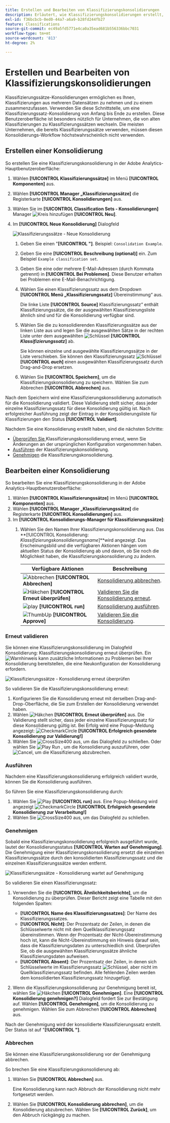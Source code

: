 ```yaml
---
title: Erstellen und Bearbeiten von Klassifizierungskonsolidierungen
description: Erläutert, wie Klassifizierungskonsolidierungen erstellt, validiert, ausgeführt, genehmigt und abgebrochen werden.
exl-id: f36bcbcb-0ed0-44a7-a6a9-b28fd244fb27
feature: Classifications
source-git-commit: ec49a5fd5771e4ca0a35ead681b556336bbc7031
workflow-type: tm+mt
source-wordcount: '813'
ht-degree: 2%

---
```


# Erstellen und Bearbeiten von Klassifizierungskonsolidierungen

Klassifizierungssätze-Konsolidierungen ermöglichen es Ihnen, Klassifizierungen aus mehreren Datensätzen zu nehmen und zu einem zusammenzufassen. Verwenden Sie diese Schnittstelle, um eine Klassifizierungssatz-Konsolidierung von Anfang bis Ende zu erstellen. Diese Benutzeroberfläche ist besonders nützlich für Unternehmen, die von alten Klassifizierungen zu Klassifizierungssätzen wechseln. Die meisten Unternehmen, die bereits Klassifizierungssätze verwenden, müssen diesen Konsolidierungs-Workflow höchstwahrscheinlich nicht verwenden.

## Erstellen einer Konsolidierung

So erstellen Sie eine Klassifizierungskonsolidierung in der Adobe Analytics-Hauptbenutzeroberfläche:

1. Wählen **[!UICONTROL Klassifizierungssätze]** im Menü **[!UICONTROL Komponenten]** aus.
1. Wählen **[!UICONTROL Manager „Klassifizierungssätze]** die Registerkarte **[!UICONTROL Konsolidierungen]** aus.
1. Wählen Sie im **[!UICONTROL Classification Sets - Konsolidierungen]** Manager ![Kreis hinzufügen](/help/assets/icons/AddCircle.svg) **[!UICONTROL Neu]**.
1. Im **[!UICONTROL Neue Konsolidierung]** Dialogfeld

   ![Klassifizierungssätze - Neue Konsolidierung](assets/classifications-sets-consolidations-new.png)
   1. Geben Sie einen &quot;**[!UICONTROL &quot;]**. Beispiel: `Consolidation Example`.
   1. Geben Sie eine **[!UICONTROL Beschreibung (optional)]** ein. Zum Beispiel `Example classification set`.
   1. Geben Sie eine oder mehrere E-Mail-Adressen (durch Kommata getrennt) in **[!UICONTROL Bei Problemen]**. Diese Benutzer erhalten bei Problemen eine E-Mail-Benachrichtigung.
   1. Wählen Sie einen Klassifizierungssatz aus dem Dropdown **[!UICONTROL Menü „Klassifizierungssatz]** Übereinstimmung“ aus.

      Die linke Liste **[!UICONTROL Source]** Klassifizierungssatz“ enthält Klassifizierungssätze, die der ausgewählten Klassifizierungsliste ähnlich sind und für die Konsolidierung verfügbar sind.

   1. Wählen Sie die zu konsolidierenden Klassifizierungssätze aus der linken Liste aus und legen Sie die ausgewählten Sätze in der rechten Liste unter dem ausgewählten ![Schlüssel](/help/assets/icons/Key.svg) **[!UICONTROL _Klassifizierungssatz_]** ab.

      Sie können einzelne und ausgewählte Klassifizierungssätze in der Liste verschieben. Sie können den Klassifizierungssatz ![Schlüssel](/help/assets/icons/Key.svg) **[!UICONTROL _auch_]** einen ausgewählten Klassifizierungssatz durch Drag-and-Drop ersetzen.

   1. Wählen Sie **[!UICONTROL Speichern]**, um die Klassifizierungskonsolidierung zu speichern. Wählen Sie zum Abbrechen **[!UICONTROL Abbrechen]** aus.

Nach dem Speichern wird eine Klassifizierungskonsolidierung automatisch für die Konsolidierung validiert. Diese Validierung stellt sicher, dass jeder einzelne Klassifizierungssatz für diese Konsolidierung gültig ist. Nach erfolgreicher Ausführung zeigt der Eintrag in der Konsolidierungsliste für Klassifizierungen den Status **[!UICONTROL Validiert]**.

Nachdem Sie eine Konsolidierung erstellt haben, sind die nächsten Schritte:

* [Überprüfen Sie ](#re-validate) Klassifizierungskonsolidierung erneut, wenn Sie Änderungen an der ursprünglichen Konfiguration vorgenommen haben.
* [Ausführen](#run) der Klassifizierungskonsolidierung.
* [Genehmigen](#approve) die Klassifizierungskonsolidierung.



<!--
         
  

**[!UICONTROL Components]** > **[!UICONTROL Classification sets]** > **[!UICONTROL Consolidations]** > **[!UICONTROL Add]**

The following fields are available when creating a consolidation:

* **[!UICONTROL Name]**: The name of the consolidation.
* **[!UICONTROL Notify of issues]**: A comma-delimited list of email addresses that are notified of issues with this consolidation.
* **[!UICONTROL Dataset to match]**: A drop-down list of all classification sets.

Once you select a classification set, a table with two columns appears:

* The right column contains all classification sets that you want to consolidate. It starts with the classification set selected using the above drop-down list.
* The left column contains all classification sets eligible to be merged with the originally selected dataset. **Schemas must exactly match to be eligible for consolidation**. If schemas do not match the selected classification set, they do not appear in this left column.

Drag the desired classification sets from the available column on the left to the consolidation column on the right. Once the consolidation is given a name and two or more classification sets are in the right column, click **[!UICONTROL Save & Continue]**.

-->

## Bearbeiten einer Konsolidierung

So bearbeiten Sie eine Klassifizierungskonsolidierung in der Adobe Analytics-Hauptbenutzeroberfläche:

1. Wählen **[!UICONTROL Klassifizierungssätze]** im Menü **[!UICONTROL Komponenten]** aus.
1. Wählen **[!UICONTROL Manager „Klassifizierungssätze]** die Registerkarte **[!UICONTROL Konsolidierungen]** aus.
1. Im **[!UICONTROL Konsolidierungs-Manager für Klassifizierungssätze]**:
   1. Wählen Sie den Namen Ihrer Klassifizierungskonsolidierung aus. Das **[!UICONTROL Konsolidierung: _Klassifizierungskonsolidierungsname_]**wird angezeigt. Das Erscheinungsbild und die verfügbaren Aktionen hängen vom aktuellen Status der Konsolidierung ab und davon, ob Sie noch die Möglichkeit haben, die Klassifizierungskonsolidierung zu ändern.

      | Verfügbare Aktionen | Beschreibung |
      |---|---|
      | ![Abbrechen](/help/assets/icons/Cancel.svg) **[!UICONTROL Abbrechen]** | [Konsolidierung abbrechen](#cancel). |
      | ![Häkchen](/help/assets/icons/Checkmark.svg) **[!UICONTROL Erneut überprüfen]** | [Validieren Sie die Konsolidierung erneut](#re-validate). |
      | ![play](/help/assets/icons/Play.svg) **[!UICONTROL run]** | [Konsolidierung ausführen](#run). |
      | ![ThumbUp](/help/assets/icons/ThumbUp.svg) **[!UICONTROL Approve]** | [Validieren Sie die Konsolidierung](#approve). |



### Erneut validieren

Sie können eine Klassifizierungskonsolidierung im Dialogfeld Konsolidierung: Klassifizierungskonsolidierung erneut überprüfen. Ein ![Warnhinweis](/help/assets/icons/Alert.svg) kann zusätzliche Informationen zu Problemen bei Ihrer Konsolidierung bereitstellen, die eine Neukonfiguration der Konsolidierung erfordern.

![Klassifizierungssätze - Konsolidierung erneut überprüfen](assets/classifications-sets-consolidations-validated.png)

So validieren Sie die Klassifizierungskonsolidierung erneut:

1. Konfigurieren Sie die Konsolidierung erneut mit derselben Drag-and-Drop-Oberfläche, die Sie zum Erstellen der Konsolidierung verwendet haben.
1. Wählen ![Häkchen](/help/assets/icons/Checkmark.svg) **[!UICONTROL Erneut überprüfen]** aus. Die Validierung stellt sicher, dass jeder einzelne Klassifizierungssatz für diese Konsolidierung gültig ist. Bei Erfolg wird eine Popup-Meldung angezeigt: ![CheckmarkCircle](/help/assets/icons/CheckmarkCircle.svg) **[!UICONTROL Erfolgreich gesendete Konsolidierung zur Validierung!]**
1. Wählen Sie ![CrossSize400](/help/assets/icons/CrossSize400.svg) aus, um das Dialogfeld zu schließen. Oder wählen Sie ![Play](/help/assets/icons/Play.svg) Run , um die Konsolidierung auszuführen, oder ![Cancel](/help/assets/icons/Cancel.svg), um die Klassifizierung abzubrechen.



<!--
Once you have created a consolidation, a list of source datasets appears on the right. The **[!UICONTROL Validate]** button makes sure that each individual classification set is valid for this consolidation. You can reorder the classification steps here to determine priority in cases of mismatched classification values. **The highest classification set in the list overwrites any mismatched values in other classification sets.**

-->

### Ausführen

Nachdem eine Klassifizierungskonsolidierung erfolgreich validiert wurde, können Sie die Konsolidierung ausführen.

So führen Sie eine Klassifizierungskonsolidierung durch:

1. Wählen Sie ![Play](/help/assets/icons/Play.svg) **[!UICONTROL run]** aus. Eine Popup-Meldung wird angezeigt ![CheckmarkCircle](/help/assets/icons/CheckmarkCircle.svg) **[!UICONTROL Erfolgreich gesendete Konsolidierung zur Verarbeitung!]**
1. Wählen Sie ![CrossSize400](/help/assets/icons/CrossSize400.svg) aus, um das Dialogfeld zu schließen.


### Genehmigen

Sobald eine Klassifizierungskonsolidierung erfolgreich ausgeführt wurde, lautet der Konsolidierungsstatus **[!UICONTROL Warten auf Genehmigung]**. Die Genehmigung einer Klassifizierungskonsolidierung ersetzt die einzelnen Klassifizierungssätze durch den konsolidierten Klassifizierungssatz und die einzelnen Klassifizierungssätze werden entfernt.

![Klassifizierungssätze - Konsolidierung wartet auf Genehmigung](assets/classifications-sets-consolidations-waitingforapproval.png)

So validieren Sie einen Klassifizierungssatz:

1. Verwenden Sie die **[!UICONTROL Ähnlichkeitsberichte]**, um die Konsolidierung zu überprüfen. Dieser Bericht zeigt eine Tabelle mit den folgenden Spalten:

   * **[!UICONTROL Name des Klassifizierungssatzes]**: Der Name des Klassifizierungssatzes.
   * **[!UICONTROL Nicht]**: Der Prozentsatz der Zeilen, in denen die Schlüsselwerte nicht mit dem Quellklassifizierungssatz übereinstimmen. Wenn der Prozentsatz der Nicht-Übereinstimmung hoch ist, kann die Nicht-Übereinstimmung ein Hinweis darauf sein, dass die Klassifizierungsdaten zu unterschiedlich sind. Überprüfen Sie, ob die ausgewählten Klassifizierungssätze ähnliche Klassifizierungsdaten aufweisen.
   * **[!UICONTROL Absent]**: Der Prozentsatz der Zeilen, in denen sich Schlüsselwerte im Klassifizierungssatz ![Schlüssel](/help/assets/icons/Key.svg), aber nicht im Quellklassifizierungssatz befinden. Alle fehlenden Zeilen werden dem konsolidierten Klassifizierungssatz hinzugefügt.

1. Wenn die Klassifizierungskonsolidierung zur Genehmigung bereit ist, wählen Sie ![Häkchen](/help/assets/icons/Checkmark.svg) **[!UICONTROL Genehmigen]**. Eine **[!UICONTROL Konsolidierung genehmigen?]** Dialogfeld fordert Sie zur Bestätigung auf. Wählen **[!UICONTROL Genehmigen]**, um die Konsolidierung zu genehmigen. Wählen Sie zum Abbrechen **[!UICONTROL Abbrechen]** aus.

Nach der Genehmigung wird der konsolidierte Klassifizierungssatz erstellt. Der Status ist auf &quot;**[!UICONTROL &quot;]**.


### Abbrechen

Sie können eine Klassifizierungskonsolidierung vor der Genehmigung abbrechen.

So brechen Sie eine Klassifizierungskonsolidierung ab:

1. Wählen Sie **[!UICONTROL Abbrechen]** aus.

   Eine Konsolidierung kann nach Abbruch der Konsolidierung nicht mehr fortgesetzt werden.
1. Wählen Sie **[!UICONTROL Konsolidierung abbrechen]**, um die Konsolidierung abzubrechen. Wählen Sie **[!UICONTROL Zurück]**, um den Abbruch rückgängig zu machen.
